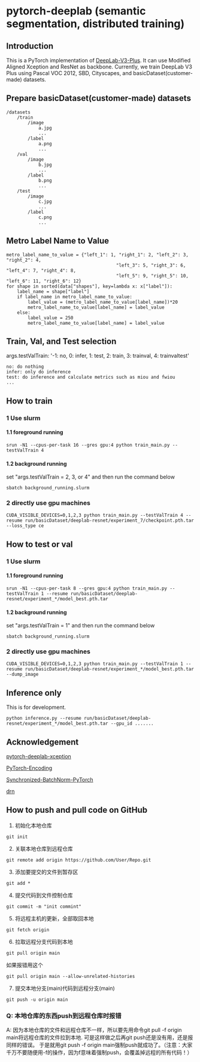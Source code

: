 # pytorch-deeplab (semantic segmentation, distributed training)


## Introduction
This is a PyTorch implementation of [DeepLab-V3-Plus](https://arxiv.org/pdf/1802.02611). It
can use Modified Aligned Xception and ResNet as backbone. Currently, we train DeepLab V3 Plus
using Pascal VOC 2012, SBD, Cityscapes, and basicDataset(customer-made) datasets.


## Prepare basicDataset(customer-made) datasets

```
/datasets
    /train
        /image
            a.jpg
            ...
        /label
            a.png
            ...
    /val
        /image
            b.jpg
            ...
        /label
            b.png
            ...
    /test
        /image
            c.jpg
            ...
        /label
            c.png
            ...
```
## Metro Label Name to Value
```
metro_label_name_to_value = {"left_1": 1, "right_1": 2, "left_2": 3, "right_2": 4, 
                                         "left_3": 5, "right_3": 6, "left_4": 7, "right_4": 8,
                                         "left_5": 9, "right_5": 10, "left_6": 11, "right_6": 12}
for shape in sorted(data["shapes"], key=lambda x: x["label"]):
    label_name = shape["label"]
    if label_name in metro_label_name_to_value:
        label_value = (metro_label_name_to_value[label_name])*20
        metro_label_name_to_value[label_name] = label_value
    else:
        label_value = 250
        metro_label_name_to_value[label_name] = label_value
```


## Train, Val, and Test selection
args.testValTrain: '-1: no, 0: infer, 1: test, 2: train, 3: trainval, 4: trainvaltest'
```
no: do nothing
infer: only do inference
test: do inference and calculate metrics such as miou and fwiou
...
```

## How to train
### 1 Use slurm
#### 1.1 foreground running
```
srun -N1 --cpus-per-task 16 --gres gpu:4 python train_main.py --testValTrain 4
```
#### 1.2 background running
set "args.testValTrain = 2, 3, or 4" and then run the command below
```
sbatch background_running.slurm
```
### 2 directly use gpu machines
```
CUDA_VISIBLE_DEVICES=0,1,2,3 python train_main.py --testValTrain 4 --resume run/basicDataset/deeplab-resnet/experiment_7/checkpoint.pth.tar --loss_type ce
```
## How to test or val
### 1 Use slurm
#### 1.1 foreground running
```
srun -N1 --cpus-per-task 8 --gres gpu:4 python train_main.py --testValTrain 1 --resume run/basicDataset/deeplab-resnet/experiment_*/model_best.pth.tar 
```
#### 1.2 background running
set "args.testValTrain = 1" and then run the command below
```
sbatch background_running.slurm
```
### 2 directly use gpu machines
```
CUDA_VISIBLE_DEVICES=0,1,2,3 python train_main.py --testValTrain 1 --resume run/basicDataset/deeplab-resnet/experiment_*/model_best.pth.tar --dump_image
```
## Inference only
This is for development.
```
python inference.py --resume run/basicDataset/deeplab-resnet/experiment_*/model_best.pth.tar --gpu_id .......
```
## Acknowledgement
[pytorch-deeplab-xception](https://github.com/jfzhang95/pytorch-deeplab-xception.git)

[PyTorch-Encoding](https://github.com/zhanghang1989/PyTorch-Encoding)

[Synchronized-BatchNorm-PyTorch](https://github.com/vacancy/Synchronized-BatchNorm-PyTorch)

[drn](https://github.com/fyu/drn)


## How to push and pull code on GitHub
1. 初始化本地仓库
```
git init
```
2. 关联本地仓库到远程仓库
```
git remote add origin https://github.com/User/Repo.git
```
3. 添加要提交的文件到暂存区
```
git add *
```
4. 提交代码到文件控制仓库
```
git commit -m "init commint"
```
5. 将远程主机的更新，全部取回本地
```
git fetch origin
```

6. 拉取远程分支代码到本地
```
git pull origin main 
```
如果报错用这个 
```
git pull origin main --allow-unrelated-histories
```

7. 提交本地分支(main)代码到远程分支(main)
```
git push -u origin main
```

### Q: 本地仓库的东西push到远程仓库时报错

A: 因为本地仓库的文件和远程仓库不一样，所以要先用命令git pull -f origin main将远程仓库的文件拉到本地. 可是这样做之后再git push还是没有用，还是报同样的错误。 于是就用git push -f origin main强制push就成功了。（注意：大家千万不要随便用-f的操作，因为f意味着强制push，会覆盖掉远程的所有代码！）
